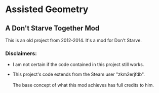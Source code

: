 # Assisted Geometry

## A Don't Starve Together Mod

This is an old project from 2012-2014. 
It's a mod for Don't Starve.

### Disclaimers: 
- I am not certain if the code contained in this project still works.

- This project's code extends from the Steam user "zkm2erjfdb". <br /><br />The base concept of what this mod achieves has full credits to him.
